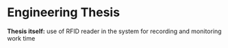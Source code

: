# Engineering Thesis


__Thesis itself:__ use of RFID reader in the system for recording and monitoring work time
